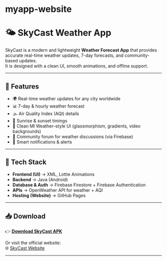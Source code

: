# myapp-website
# 🌤️ SkyCast Weather App  

SkyCast is a modern and lightweight **Weather Forecast App** that provides accurate real-time weather updates, 7-day forecasts, and community-based updates.  
It is designed with a clean UI, smooth animations, and offline support.  

---

## 📱 Features  
- 🌍 Real-time weather updates for any city worldwide  
- 📊 7-day & hourly weather forecast  
- 🌫️ Air Quality Index (AQI) details  
- 🌅 Sunrise & sunset timings  
- 🎨 Clean MI Weather–style UI (glassmorphism, gradients, video backgrounds)  
- 📲 Community forum for weather discussions (via Firebase)  
- 🔔 Smart notifications & alerts  

---

## 🚀 Tech Stack  
- **Frontend (UI)** → XML, Lottie Animations  
- **Backend** → Java (Android)  
- **Database & Auth** → Firebase Firestore + Firebase Authentication  
- **APIs** → OpenWeather API for weather + AQI  
- **Hosting (Website)** → GitHub Pages  

---

## 📥 Download  
👉 [**Download SkyCast APK**](https://drive.google.com/uc?export=download&id=1gGS2sUg1GHSSaFsvpmeG2McjGZmCQ3Hi)  

Or visit the official website:  
🌐 [SkyCast Website](https://tinyurl.com/SkyCastApp)  

---


